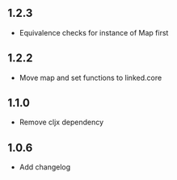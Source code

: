 ## 1.2.3
- Equivalence checks for instance of Map first

## 1.2.2
- Move map and set functions to linked.core

## 1.1.0
- Remove cljx dependency

## 1.0.6
- Add changelog
